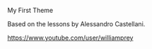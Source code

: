 My First Theme

Based on the lessons by Alessandro Castellani.

https://www.youtube.com/user/williamprey
